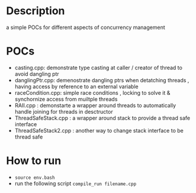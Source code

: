 # Description
a simple POCs for different aspects of concurrency management

# POCs
- casting.cpp: demonstrate type casting at caller / creator of thread to avoid dangling ptr
- danglingPtr.cpp: demenostrate dangling ptrs when detatching threads , having access by reference to an external variable
- raceCondition.cpp: simple race conditions , locking to solve it & synchornize access from muiltple threads
- RAII.cpp : demonstarte a wrapper around threads to automatically handle joining for threads in desctructor
- ThreadSafeStack.cpp : a wrapper around stack to provide a thread safe interface
- ThreadSafeStack2.cpp : another way to change stack interface to be thread safe

# How to run
- `source env.bash`
- run the following script `compile_run filename.cpp`
